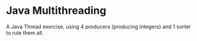 # Java Multithreading
A Java Thread exercise, using 4 producers (producing integers) and 1 sorter to rule them all.
